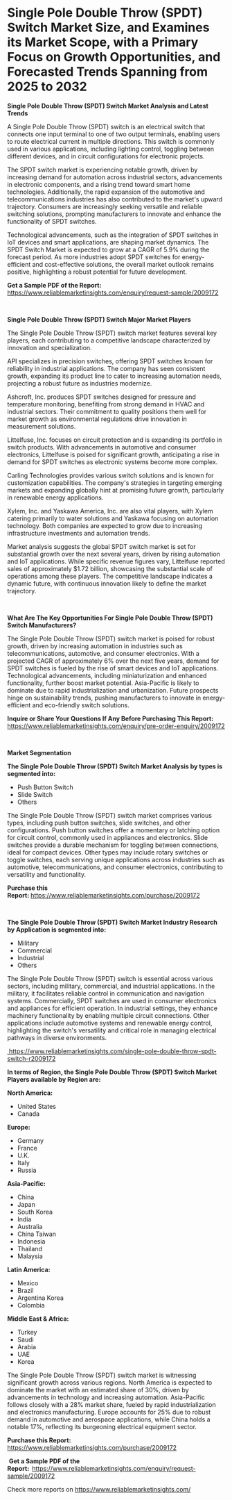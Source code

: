<p><h1>Single Pole Double Throw (SPDT) Switch Market Size, and Examines its Market Scope, with a Primary Focus on Growth Opportunities, and Forecasted Trends Spanning from 2025 to 2032</h1></p><p><strong>Single Pole Double Throw (SPDT) Switch Market Analysis and Latest Trends</strong></p>
<p><p>A Single Pole Double Throw (SPDT) switch is an electrical switch that connects one input terminal to one of two output terminals, enabling users to route electrical current in multiple directions. This switch is commonly used in various applications, including lighting control, toggling between different devices, and in circuit configurations for electronic projects.</p><p>The SPDT switch market is experiencing notable growth, driven by increasing demand for automation across industrial sectors, advancements in electronic components, and a rising trend toward smart home technologies. Additionally, the rapid expansion of the automotive and telecommunications industries has also contributed to the market's upward trajectory. Consumers are increasingly seeking versatile and reliable switching solutions, prompting manufacturers to innovate and enhance the functionality of SPDT switches.</p><p>Technological advancements, such as the integration of SPDT switches in IoT devices and smart applications, are shaping market dynamics. The SPDT Switch Market is expected to grow at a CAGR of 5.9% during the forecast period. As more industries adopt SPDT switches for energy-efficient and cost-effective solutions, the overall market outlook remains positive, highlighting a robust potential for future development.</p></p>
<p><strong>Get a Sample PDF of the Report:&nbsp;</strong> <a href="https://www.reliablemarketinsights.com/enquiry/request-sample/2009172?utm_campaign=2475&utm_medium=2&utm_source=Github&utm_content=ia&utm_term=02032025&utm_id=single-pole-double-throw-spdt-switch">https://www.reliablemarketinsights.com/enquiry/request-sample/2009172</a></p>
<p>&nbsp;</p>
<p><strong>Single Pole Double Throw (SPDT) Switch Major Market Players</strong></p>
<p><p>The Single Pole Double Throw (SPDT) switch market features several key players, each contributing to a competitive landscape characterized by innovation and specialization.</p><p>API specializes in precision switches, offering SPDT switches known for reliability in industrial applications. The company has seen consistent growth, expanding its product line to cater to increasing automation needs, projecting a robust future as industries modernize.</p><p>Ashcroft, Inc. produces SPDT switches designed for pressure and temperature monitoring, benefiting from strong demand in HVAC and industrial sectors. Their commitment to quality positions them well for market growth as environmental regulations drive innovation in measurement solutions.</p><p>Littelfuse, Inc. focuses on circuit protection and is expanding its portfolio in switch products. With advancements in automotive and consumer electronics, Littelfuse is poised for significant growth, anticipating a rise in demand for SPDT switches as electronic systems become more complex.</p><p>Carling Technologies provides various switch solutions and is known for customization capabilities. The company's strategies in targeting emerging markets and expanding globally hint at promising future growth, particularly in renewable energy applications.</p><p>Xylem, Inc. and Yaskawa America, Inc. are also vital players, with Xylem catering primarily to water solutions and Yaskawa focusing on automation technology. Both companies are expected to grow due to increasing infrastructure investments and automation trends.</p><p>Market analysis suggests the global SPDT switch market is set for substantial growth over the next several years, driven by rising automation and IoT applications. While specific revenue figures vary, Littelfuse reported sales of approximately $1.72 billion, showcasing the substantial scale of operations among these players. The competitive landscape indicates a dynamic future, with continuous innovation likely to define the market trajectory.</p></p>
<p>&nbsp;</p>
<p><strong>What Are The Key Opportunities For Single Pole Double Throw (SPDT) Switch Manufacturers?</strong></p>
<p><p>The Single Pole Double Throw (SPDT) switch market is poised for robust growth, driven by increasing automation in industries such as telecommunications, automotive, and consumer electronics. With a projected CAGR of approximately 6% over the next five years, demand for SPDT switches is fueled by the rise of smart devices and IoT applications. Technological advancements, including miniaturization and enhanced functionality, further boost market potential. Asia-Pacific is likely to dominate due to rapid industrialization and urbanization. Future prospects hinge on sustainability trends, pushing manufacturers to innovate in energy-efficient and eco-friendly switch solutions.</p></p>
<p><strong>Inquire or Share Your Questions If Any Before Purchasing This Report:</strong> <a href="https://www.reliablemarketinsights.com/enquiry/pre-order-enquiry/2009172?utm_campaign=2475&utm_medium=2&utm_source=Github&utm_content=ia&utm_term=02032025&utm_id=single-pole-double-throw-spdt-switch">https://www.reliablemarketinsights.com/enquiry/pre-order-enquiry/2009172</a></p>
<p>&nbsp;</p>
<p><strong>Market Segmentation</strong></p>
<p><strong>The Single Pole Double Throw (SPDT) Switch Market Analysis by types is segmented into:</strong></p>
<p><ul><li>Push Button Switch</li><li>Slide Switch</li><li>Others</li></ul></p>
<p><p>The Single Pole Double Throw (SPDT) switch market comprises various types, including push button switches, slide switches, and other configurations. Push button switches offer a momentary or latching option for circuit control, commonly used in appliances and electronics. Slide switches provide a durable mechanism for toggling between connections, ideal for compact devices. Other types may include rotary switches or toggle switches, each serving unique applications across industries such as automotive, telecommunications, and consumer electronics, contributing to versatility and functionality.</p></p>
<p><strong>Purchase this Report:&nbsp;</strong><a href="https://www.reliablemarketinsights.com/purchase/2009172?utm_campaign=2475&utm_medium=2&utm_source=Github&utm_content=ia&utm_term=02032025&utm_id=single-pole-double-throw-spdt-switch">https://www.reliablemarketinsights.com/purchase/2009172</a></p>
<p>&nbsp;</p>
<p><strong>The Single Pole Double Throw (SPDT) Switch Market Industry Research by Application is segmented into:</strong></p>
<p><ul><li>Military</li><li>Commercial</li><li>Industrial</li><li>Others</li></ul></p>
<p><p>The Single Pole Double Throw (SPDT) switch is essential across various sectors, including military, commercial, and industrial applications. In the military, it facilitates reliable control in communication and navigation systems. Commercially, SPDT switches are used in consumer electronics and appliances for efficient operation. In industrial settings, they enhance machinery functionality by enabling multiple circuit connections. Other applications include automotive systems and renewable energy control, highlighting the switch's versatility and critical role in managing electrical pathways in diverse environments.</p></p>
<p><a href="https://www.reliablemarketinsights.com/single-pole-double-throw-spdt-switch-r2009172?utm_campaign=2475&utm_medium=2&utm_source=Github&utm_content=ia&utm_term=02032025&utm_id=single-pole-double-throw-spdt-switch">&nbsp;https://www.reliablemarketinsights.com/single-pole-double-throw-spdt-switch-r2009172</a></p>
<p><strong>In terms of Region, the Single Pole Double Throw (SPDT) Switch Market Players available by Region are:</strong></p>
<p>
    <p> <strong> North America: </strong>
        <ul>
            <li>United States</li>
            <li>Canada</li>
        </ul>
        </p> 
    <p> <strong> Europe: </strong>
        <ul>
            <li>Germany</li>
            <li>France</li>
            <li>U.K.</li>
            <li>Italy</li>
            <li>Russia</li>
        </ul>
        </p> 
    <p> <strong> Asia-Pacific: </strong>
        <ul>
            <li>China</li>
            <li>Japan</li>
            <li>South Korea</li>
            <li>India</li>
            <li>Australia</li>
            <li>China Taiwan</li>
            <li>Indonesia</li>
            <li>Thailand</li>
            <li>Malaysia</li>
        </ul>
        </p> 
    <p> <strong> Latin America: </strong>
        <ul>
            <li>Mexico</li>
            <li>Brazil</li>
            <li>Argentina Korea</li>
            <li>Colombia</li>
        </ul>
        </p> 
    <p> <strong> Middle East & Africa: </strong>
        <ul>
            <li>Turkey</li>
            <li>Saudi</li>
            <li>Arabia</li>
            <li>UAE</li>
            <li>Korea</li>
        </ul>
    </p>
    </p>
<p><p>The Single Pole Double Throw (SPDT) switch market is witnessing significant growth across various regions. North America is expected to dominate the market with an estimated share of 30%, driven by advancements in technology and increasing automation. Asia-Pacific follows closely with a 28% market share, fueled by rapid industrialization and electronics manufacturing. Europe accounts for 25% due to robust demand in automotive and aerospace applications, while China holds a notable 17%, reflecting its burgeoning electrical equipment sector. </p></p>
<p><strong>Purchase this Report: </strong><a href="https://www.reliablemarketinsights.com/purchase/2009172?utm_campaign=2475&utm_medium=2&utm_source=Github&utm_content=ia&utm_term=02032025&utm_id=single-pole-double-throw-spdt-switch">https://www.reliablemarketinsights.com/purchase/2009172</a></p>
<p>&nbsp;<strong>Get a Sample PDF of the Report:&nbsp;&nbsp;</strong><a href="https://www.reliablemarketinsights.com/enquiry/request-sample/2009172?utm_campaign=2475&utm_medium=2&utm_source=Github&utm_content=ia&utm_term=02032025&utm_id=single-pole-double-throw-spdt-switch">https://www.reliablemarketinsights.com/enquiry/request-sample/2009172</a></p>
<p><strong></strong></p>
<p>Check more reports on <a href="https://www.reliablemarketinsights.com/?utm_campaign=2475&utm_medium=2&utm_source=Github&utm_content=ia&utm_term=02032025&utm_id=single-pole-double-throw-spdt-switch">https://www.reliablemarketinsights.com/</a></p>